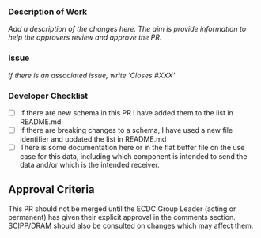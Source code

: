 ### Description of Work

*Add a description of the changes here. The aim is provide information to help the approvers review and approve the PR.*

### Issue

*If there is an associated issue, write 'Closes #XXX'*

### Developer Checklist

- [ ] If there are new schema in this PR I have added them to the list in README.md
- [ ] If there are breaking changes to a schema, I have used a new file identifier and updated the list in README.md
- [ ] There is some documentation here or in the flat buffer file on the use case for this data, including which component is intended to send the data and/or which is the intended receiver.

## Approval Criteria

This PR should not be merged until the ECDC Group Leader (acting or permanent) has given their explicit approval in the comments section.
SCIPP/DRAM should also be consulted on changes which may affect them.
